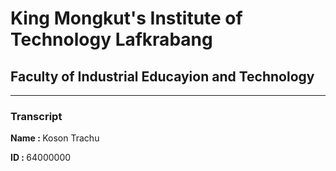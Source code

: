 # King Mongkut's Institute of Technology Lafkrabang #
## Faculty of Industrial Educayion and Technology ##
---
### Transcript

<b> Name : </b> Koson Trachu <p>
<b> ID : </b> 64000000
